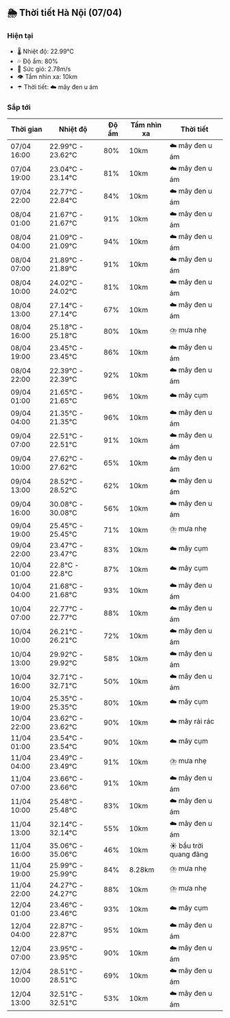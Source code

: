 ## 🌦️ Thời tiết Hà Nội (07/04)

### Hiện tại

- 🌡️ Nhiệt độ: 22.99℃
- 💦 Độ ẩm: 80%
- 💨 Sức gió: 2.78m/s
- 👁️ Tầm nhìn xa: 10km
- ☂️ Thời tiết: ☁️ mây đen u ám

### Sắp tới

| Thời gian | Nhiệt độ | Độ ẩm | Tầm nhìn xa | Thời tiết |
| --- | --- | --- | --- | --- |
| 07/04 16:00 | 22.99℃ - 23.62℃ | 80% | 10km | ☁️ mây đen u ám |
| 07/04 19:00 | 23.04℃ - 23.14℃ | 81% | 10km | ☁️ mây đen u ám |
| 07/04 22:00 | 22.77℃ - 22.84℃ | 84% | 10km | ☁️ mây đen u ám |
| 08/04 01:00 | 21.67℃ - 21.67℃ | 91% | 10km | ☁️ mây đen u ám |
| 08/04 04:00 | 21.09℃ - 21.09℃ | 94% | 10km | ☁️ mây đen u ám |
| 08/04 07:00 | 21.89℃ - 21.89℃ | 91% | 10km | ☁️ mây đen u ám |
| 08/04 10:00 | 24.02℃ - 24.02℃ | 81% | 10km | ☁️ mây đen u ám |
| 08/04 13:00 | 27.14℃ - 27.14℃ | 67% | 10km | ☁️ mây đen u ám |
| 08/04 16:00 | 25.18℃ - 25.18℃ | 80% | 10km | ⛈️ mưa nhẹ |
| 08/04 19:00 | 23.45℃ - 23.45℃ | 86% | 10km | ☁️ mây đen u ám |
| 08/04 22:00 | 22.39℃ - 22.39℃ | 92% | 10km | ☁️ mây đen u ám |
| 09/04 01:00 | 21.65℃ - 21.65℃ | 96% | 10km | ☁️ mây cụm |
| 09/04 04:00 | 21.35℃ - 21.35℃ | 96% | 10km | ☁️ mây đen u ám |
| 09/04 07:00 | 22.51℃ - 22.51℃ | 91% | 10km | ☁️ mây đen u ám |
| 09/04 10:00 | 27.62℃ - 27.62℃ | 65% | 10km | ☁️ mây đen u ám |
| 09/04 13:00 | 28.52℃ - 28.52℃ | 62% | 10km | ☁️ mây đen u ám |
| 09/04 16:00 | 30.08℃ - 30.08℃ | 56% | 10km | ☁️ mây đen u ám |
| 09/04 19:00 | 25.45℃ - 25.45℃ | 71% | 10km | ⛈️ mưa nhẹ |
| 09/04 22:00 | 23.47℃ - 23.47℃ | 83% | 10km | ☁️ mây cụm |
| 10/04 01:00 | 22.8℃ - 22.8℃ | 87% | 10km | ☁️ mây cụm |
| 10/04 04:00 | 21.68℃ - 21.68℃ | 93% | 10km | ☁️ mây đen u ám |
| 10/04 07:00 | 22.77℃ - 22.77℃ | 88% | 10km | ☁️ mây đen u ám |
| 10/04 10:00 | 26.21℃ - 26.21℃ | 72% | 10km | ☁️ mây đen u ám |
| 10/04 13:00 | 29.92℃ - 29.92℃ | 58% | 10km | ☁️ mây đen u ám |
| 10/04 16:00 | 32.71℃ - 32.71℃ | 50% | 10km | ☁️ mây đen u ám |
| 10/04 19:00 | 25.35℃ - 25.35℃ | 80% | 10km | ☁️ mây cụm |
| 10/04 22:00 | 23.62℃ - 23.62℃ | 90% | 10km | ☁️ mây rải rác |
| 11/04 01:00 | 23.54℃ - 23.54℃ | 90% | 10km | ☁️ mây cụm |
| 11/04 04:00 | 23.49℃ - 23.49℃ | 91% | 10km | ⛈️ mưa nhẹ |
| 11/04 07:00 | 23.66℃ - 23.66℃ | 91% | 10km | ☁️ mây đen u ám |
| 11/04 10:00 | 25.48℃ - 25.48℃ | 83% | 10km | ☁️ mây đen u ám |
| 11/04 13:00 | 32.14℃ - 32.14℃ | 55% | 10km | ☁️ mây đen u ám |
| 11/04 16:00 | 35.06℃ - 35.06℃ | 46% | 10km | ☀️ bầu trời quang đãng |
| 11/04 19:00 | 25.99℃ - 25.99℃ | 84% | 8.28km | ⛈️ mưa nhẹ |
| 11/04 22:00 | 24.27℃ - 24.27℃ | 88% | 10km | ⛈️ mưa nhẹ |
| 12/04 01:00 | 23.46℃ - 23.46℃ | 93% | 10km | ☁️ mây cụm |
| 12/04 04:00 | 22.87℃ - 22.87℃ | 95% | 10km | ☁️ mây đen u ám |
| 12/04 07:00 | 23.95℃ - 23.95℃ | 90% | 10km | ☁️ mây đen u ám |
| 12/04 10:00 | 28.51℃ - 28.51℃ | 69% | 10km | ☁️ mây đen u ám |
| 12/04 13:00 | 32.51℃ - 32.51℃ | 53% | 10km | ☁️ mây đen u ám |

